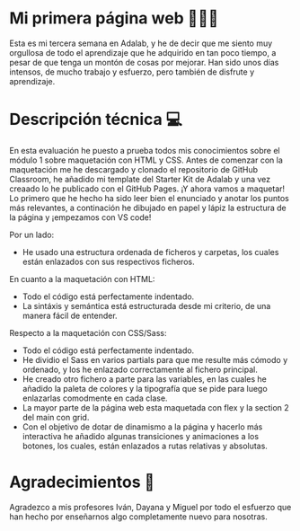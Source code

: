 # Mi primera página web 👩🏼‍💻

Esta es mi tercera semana en Adalab, y he de decir que me siento muy orgullosa de todo el aprendizaje que he adquirido en tan poco tiempo, a pesar de que tenga un montón de cosas por mejorar. Han sido unos días intensos, de mucho trabajo y esfuerzo, pero también de disfrute y aprendizaje.

# Descripción técnica 💻

En esta evaluación he puesto a prueba todos mis conocimientos sobre el módulo 1 sobre maquetación con HTML y CSS.
Antes de comenzar con la maquetación me he descargado y clonado el repositorio de GitHub Classroom, he añadido mi template del Starter Kit de Adalab y una vez creaado lo he publicado con el GitHub Pages. ¡Y ahora vamos a maquetar!
Lo primero que he hecho ha sido leer bien el enunciado y anotar los puntos más relevantes, a continación he dibujado en papel y lápiz la estructura de la página y ¡empezamos con VS code!

Por un lado:

- He usado una estructura ordenada de ficheros y carpetas, los cuales están enlazados con sus respectivos ficheros.

En cuanto a la maquetación con HTML:

- Todo el código está perfectamente indentado.
- La sintáxis y semántica está estructurada desde mi criterio, de una manera fácil de entender.

Respecto a la maquetación con CSS/Sass:

- Todo el código está perfectamente indentado.
- He dividio el Sass en varios partials para que me resulte más cómodo y ordenado, y los he enlazado correctamente al fichero principal.
- He creado otro fichero a parte para las variables, en las cuales he añadido la paleta de colores y la tipografía que se pide para luego enlazarlas comodmente en cada clase.
- La mayor parte de la página web esta maquetada con flex y la section 2 del main con grid.
- Con el objetivo de dotar de dinamismo a la página y hacerlo más interactiva he añadido algunas transiciones y animaciones a los botones, los cuales, están enlazados a rutas relativas y absolutas.

# Agradecimientos 🥰

Agradezco a mis profesores Iván, Dayana y Miguel por todo el esfuerzo que han hecho por enseñarnos algo completamente nuevo para nosotras.

